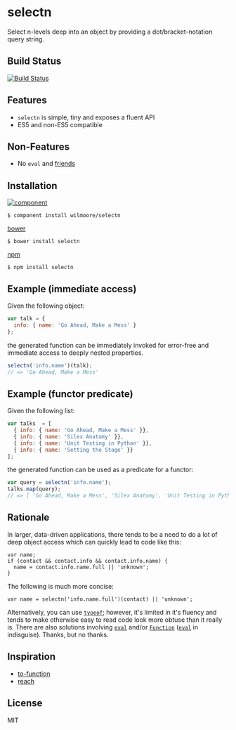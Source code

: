 # selectn

  Select n-levels deep into an object by providing a dot/bracket-notation query string.

## Build Status

[![Build Status](https://travis-ci.org/wilmoore/selectn.png?branch=master)](https://travis-ci.org/wilmoore/selectn)

## Features

  - `selectn` is simple, tiny and exposes a fluent API
  - ES5 and non-ES5 compatible

## Non-Features

  - No `eval` and [friends][Function]

## Installation

[![component](https://component.jit.su/component-badge.svg)](http://component.io/wilmoore/selectn)

    $ component install wilmoore/selectn

[bower](http://sindresorhus.com/bower-components/)

    $ bower install selectn

[npm](https://npmjs.org/package/selectn)

    $ npm install selectn

## Example (immediate access)

Given the following object:

```js
var talk = {
  info: { name: 'Go Ahead, Make a Mess' }
};
```

the generated function can be immediately invoked for error-free and immediate access to deeply nested properties.

```js
selectn('info.name')(talk);
// => 'Go Ahead, Make a Mess'
```

## Example (functor predicate)

Given the following list:

```js
var talks  = [
  { info: { name: 'Go Ahead, Make a Mess' }},
  { info: { name: 'Silex Anatomy' }},
  { info: { name: 'Unit Testing in Python' }},
  { info: { name: 'Setting the Stage' }}
];
```
the generated function can be used as a predicate for a functor:

```js
var query = selectn('info.name');
talks.map(query);
// => [ 'Go Ahead, Make a Mess', 'Silex Anatomy', 'Unit Testing in Python', 'Setting the Stage' ]
```

## Rationale

In larger, data-driven applications, there tends to be a need to do a lot of deep object access which can quickly lead to code like this:

```
var name;
if (contact && contact.info && contact.info.name) {
  name = contact.info.name.full || 'unknown';
}
```

The following is much more concise:

```
var name = selectn('info.name.full')(contact) || 'unknown';
```

Alternatively, you can use [`typeof`][typeof]; however, it's limited in it's fluency and tends to make otherwise easy to read code look more obtuse than it really is. There are also solutions involving [`eval`][eval] and/or [`Function`][Function] ([`eval`][note] in indisguise). Thanks, but no thanks.  

## Inspiration

- [to-function][to-function]
- [reach][reach]

## License

  MIT



[to-function]:  https://github.com/component/to-function
[reach]:        https://github.com/spumko/hoek#reachobj-chain
[Function]:     https://developer.mozilla.org/en-US/docs/JavaScript/Reference/Global_Objects/Function
[eval]:         https://developer.mozilla.org/en-US/docs/JavaScript/Reference/Global_Objects/eval
[note]:         https://developer.mozilla.org/en-US/docs/JavaScript/Reference/Operators/Member_Operators#Note_on_eval
[typeof]:       https://developer.mozilla.org/en-US/docs/JavaScript/Reference/Operators/typeof

